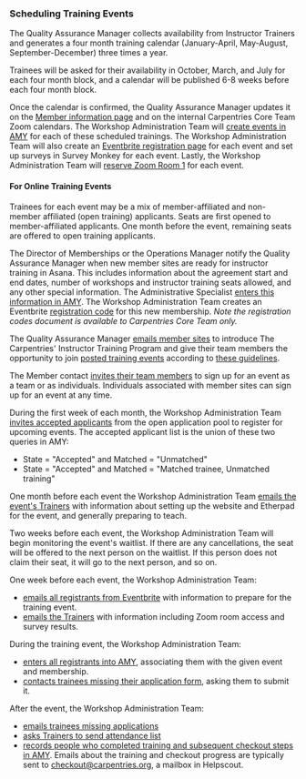 ### Scheduling Training Events

The Quality Assurance Manager collects availability from Instructor Trainers and generates a four month training calendar (January-April, May-August, September-December) three times a year.

Trainees will be asked for their availability in October, March, and July for each four month block, and a calendar will be published 6-8 weeks before each four month block.

Once the calendar is confirmed, the Quality Assurance Manager updates it on the [Member information page](https://carpentries.github.io/instructor-training/training_calendar/) and on the internal Carpentries Core Team Zoom calendars. The Workshop Administration Team will [create events in AMY](../workshop_administration/amy_manual.html#adding-a-new-event) for each of these scheduled trainings.  The Workshop Administration Team will also create an [Eventbrite registration page](https://docs.google.com/document/d/1rZwlVugIP7TAISUy-gqfItD-KOO9_AZNG74ypMiWoRo/edit) for each event and set up surveys in Survey Monkey for each event.  Lastly, the Workshop Administration Team will [reserve Zoom Room 1](../communications/tools/zoom_rooms.md) for each event.

#### For Online Training Events

Trainees for each event may be a mix of member-affiliated and non-member affiliated (open training) applicants. Seats are first opened to member-affiliated applicants. One month before the event, remaining seats are offered to open training applicants.

The Director of Memberships or the Operations Manager notify the Quality Assurance Manager when new member sites are ready for instructor training in Asana. This includes information about the agreement start and end dates, number of workshops and instructor training seats allowed, and any other special information.  The Administrative Specialist [enters this information in AMY](/workshop_administration/amy_manual.html#memberships).  The Workshop Administration Team creates an Eventbrite [registration code](https://docs.google.com/spreadsheets/d/1QOSuiWbEqbj3WCryspgZ6SRkjN5HiMubyIl3NwDIvsw/edit#gid=0) for this new membership.  *Note the registration codes document is available to Carpentries Core Team only.* 

The Quality Assurance Manager [emails member sites](email_templates_admin.html#initial-member-contact-email-online-training) to introduce The Carpentries' Instructor Training Program and give their team members the opportunity to join [posted training events](https://carpentries.github.io/instructor-training/training_calendar/) according to [these guidelines](http://carpentries.github.io/instructor-training/members/). 

The Member contact [invites their team members](email_templates_admin.html#initial-trainee-contact-email-from-member-site-to-their-prospective-trainees-online-training) to sign up for an event as a team or as individuals. Individuals associated with member sites can sign up for an event at any time.

During the first week of each month, the Workshop Administration Team [invites accepted applicants](email_templates_admin.html#invitation-to-open-training-applicants) from the open application pool to register for upcoming events. The accepted applicant list is the union of these two queries in AMY:

* State = "Accepted" and Matched = "Unmatched"
* State = "Accepted" and Matched = "Matched trainee, Unmatched training"

One month before each event the Workshop Administration Team [emails the event's Trainers](email_templates_admin.html#one-month-trainer-email-online-training) with information about setting up the website and Etherpad for the event, and generally preparing to teach.

Two weeks before each event, the Workshop Administration Team will begin monitoring the event's waitlist.  If there are any cancellations, the seat will be offered to the next person on the waitlist.  If this person does not claim their seat, it will go to the next person, and so on.

One week before each event, the Workshop Administration Team:

* [emails all registrants from Eventbrite](email_templates_admin.html#one-week-trainee-email-online-training) with information to prepare for the training event.
* [emails the Trainers](email_templates_admin.html#one-week-trainer-email-online-training) with information including Zoom room access and survey results.

During the training event, the Workshop Administration Team:
* [enters all registrants into AMY](workshop_administration/amy_manual.html#accepting-trainee-applications), associating them with the given event and membership.  
* [contacts trainees missing their application form](email_templates_admin.html#missing-instructor-training-applications), asking them to submit it.

After the event, the Workshop Administration Team:

* [emails trainees missing applications](email_templates_admin.html#missing-instructor-training-applications)
* [asks Trainers to send attendance list](email_templates_admin.html#attendance-checkout)
* [records people who completed training and subsequent checkout steps in AMY](https://docs.carpentries.org/topic_folders/workshop_administration/amy_manual.html#tracking-checkout-progress).  Emails about the training and checkout progress are typically sent to checkout@carpentries.org, a mailbox in Helpscout.

